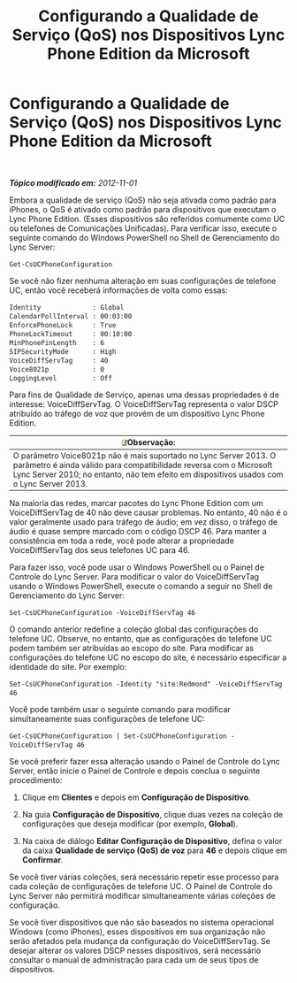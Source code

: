 ﻿---
title: Configurando a Qualidade de Serviço (QoS) nos Dispositivos Lync Phone Edition da Microsoft
TOCTitle: Configurando a Qualidade de Serviço (QoS) nos Dispositivos Lync Phone Edition da Microsoft
ms:assetid: a6eb2620-a512-4ab6-bdfd-eb76be43bbfe
ms:mtpsurl: https://technet.microsoft.com/pt-br/library/JJ205137(v=OCS.15)
ms:contentKeyID: 49307710
ms.date: 05/19/2016
mtps_version: v=OCS.15
ms.translationtype: HT
---

# Configurando a Qualidade de Serviço (QoS) nos Dispositivos Lync Phone Edition da Microsoft

 

_**Tópico modificado em:** 2012-11-01_

Embora a qualidade de serviço (QoS) não seja ativada como padrão para iPhones, o QoS é ativado como padrão para dispositivos que executam o Lync Phone Edition. (Esses dispositivos são referidos comumente como UC ou telefones de Comunicações Unificadas). Para verificar isso, execute o seguinte comando do Windows PowerShell no Shell de Gerenciamento do Lync Server:

    Get-CsUCPhoneConfiguration

Se você não fizer nenhuma alteração em suas configurações de telefone UC, então você receberá informações de volta como essas:

    Identity             : Global
    CalendarPollInterval : 00:03:00
    EnforcePhoneLock     : True
    PhoneLockTimeout     : 00:10:00
    MinPhonePinLength    : 6
    SIPSecurityMode      : High
    VoiceDiffServTag     : 40
    Voice8021p           : 0
    LoggingLevel         : Off

Para fins de Qualidade de Serviço, apenas uma dessas propriedades é de interesse: VoiceDiffServTag. O VoiceDiffServTag representa o valor DSCP atribuído ao tráfego de voz que provém de um dispositivo Lync Phone Edition.

<table>
<thead>
<tr class="header">
<th><img src="images/Gg425756.note(OCS.15).gif" title="note" alt="note" />Observação:</th>
</tr>
</thead>
<tbody>
<tr class="odd">
<td>O parâmetro Voice8021p não é mais suportado no Lync Server 2013. O parâmetro é ainda válido para compatibilidade reversa com o Microsoft Lync Server 2010; no entanto, não tem efeito em dispositivos usados com o Lync Server 2013.</td>
</tr>
</tbody>
</table>


Na maioria das redes, marcar pacotes do Lync Phone Edition com um VoiceDiffServTag de 40 não deve causar problemas. No entanto, 40 não é o valor geralmente usado para tráfego de áudio; em vez disso, o tráfego de áudio é quase sempre marcado com o código DSCP 46. Para manter a consistência em toda a rede, você pode alterar a propriedade VoiceDiffServTag dos seus telefones UC para 46.

Para fazer isso, você pode usar o Windows PowerShell ou o Painel de Controle do Lync Server. Para modificar o valor do VoiceDiffServTag usando o Windows PowerShell, execute o comando a seguir no Shell de Gerenciamento do Lync Server:

    Set-CsUCPhoneConfiguration -VoiceDiffServTag 46

O comando anterior redefine a coleção global das configurações do telefone UC. Observe, no entanto, que as configurações do telefone UC podem também ser atribuídas ao escopo do site. Para modificar as configurações do telefone UC no escopo do site, é necessário especificar a identidade do site. Por exemplo:

    Set-CsUCPhoneConfiguration -Identity "site:Redmond" -VoiceDiffServTag 46

Você pode também usar o seguinte comando para modificar simultaneamente suas configurações de telefone UC:

    Get-CsUCPhoneConfiguration | Set-CsUCPhoneConfiguration -VoiceDiffServTag 46

Se você preferir fazer essa alteração usando o Painel de Controle do Lync Server, então inicie o Painel de Controle e depois conclua o seguinte procedimento:

1.  Clique em **Clientes** e depois em **Configuração de Dispositivo**.

2.  Na guia **Configuração de Dispositivo**, clique duas vezes na coleção de configurações que deseja modificar (por exemplo, **Global**).

3.  Na caixa de diálogo **Editar Configuração de Dispositivo**, defina o valor da caixa **Qualidade de serviço (QoS) de voz** para **46** e depois clique em **Confirmar**.

Se você tiver várias coleções, será necessário repetir esse processo para cada coleção de configurações de telefone UC. O Painel de Controle do Lync Server não permitirá modificar simultaneamente várias coleções de configuração.

Se você tiver dispositivos que não são baseados no sistema operacional Windows (como iPhones), esses dispositivos em sua organização não serão afetados pela mudança da configuração do VoiceDiffServTag. Se desejar alterar os valores DSCP nesses dispositivos, será necessário consultar o manual de administração para cada um de seus tipos de dispositivos.

